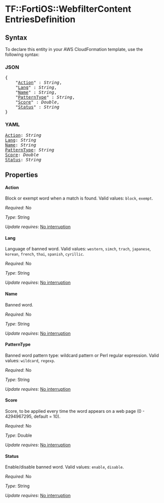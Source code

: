 # TF::FortiOS::WebfilterContent EntriesDefinition

## Syntax

To declare this entity in your AWS CloudFormation template, use the following syntax:

### JSON

<pre>
{
    "<a href="#action" title="Action">Action</a>" : <i>String</i>,
    "<a href="#lang" title="Lang">Lang</a>" : <i>String</i>,
    "<a href="#name" title="Name">Name</a>" : <i>String</i>,
    "<a href="#patterntype" title="PatternType">PatternType</a>" : <i>String</i>,
    "<a href="#score" title="Score">Score</a>" : <i>Double</i>,
    "<a href="#status" title="Status">Status</a>" : <i>String</i>
}
</pre>

### YAML

<pre>
<a href="#action" title="Action">Action</a>: <i>String</i>
<a href="#lang" title="Lang">Lang</a>: <i>String</i>
<a href="#name" title="Name">Name</a>: <i>String</i>
<a href="#patterntype" title="PatternType">PatternType</a>: <i>String</i>
<a href="#score" title="Score">Score</a>: <i>Double</i>
<a href="#status" title="Status">Status</a>: <i>String</i>
</pre>

## Properties

#### Action

Block or exempt word when a match is found. Valid values: `block`, `exempt`.

_Required_: No

_Type_: String

_Update requires_: [No interruption](https://docs.aws.amazon.com/AWSCloudFormation/latest/UserGuide/using-cfn-updating-stacks-update-behaviors.html#update-no-interrupt)

#### Lang

Language of banned word. Valid values: `western`, `simch`, `trach`, `japanese`, `korean`, `french`, `thai`, `spanish`, `cyrillic`.

_Required_: No

_Type_: String

_Update requires_: [No interruption](https://docs.aws.amazon.com/AWSCloudFormation/latest/UserGuide/using-cfn-updating-stacks-update-behaviors.html#update-no-interrupt)

#### Name

Banned word.

_Required_: No

_Type_: String

_Update requires_: [No interruption](https://docs.aws.amazon.com/AWSCloudFormation/latest/UserGuide/using-cfn-updating-stacks-update-behaviors.html#update-no-interrupt)

#### PatternType

Banned word pattern type: wildcard pattern or Perl regular expression. Valid values: `wildcard`, `regexp`.

_Required_: No

_Type_: String

_Update requires_: [No interruption](https://docs.aws.amazon.com/AWSCloudFormation/latest/UserGuide/using-cfn-updating-stacks-update-behaviors.html#update-no-interrupt)

#### Score

Score, to be applied every time the word appears on a web page (0 - 4294967295, default = 10).

_Required_: No

_Type_: Double

_Update requires_: [No interruption](https://docs.aws.amazon.com/AWSCloudFormation/latest/UserGuide/using-cfn-updating-stacks-update-behaviors.html#update-no-interrupt)

#### Status

Enable/disable banned word. Valid values: `enable`, `disable`.

_Required_: No

_Type_: String

_Update requires_: [No interruption](https://docs.aws.amazon.com/AWSCloudFormation/latest/UserGuide/using-cfn-updating-stacks-update-behaviors.html#update-no-interrupt)

